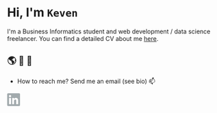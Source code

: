 #  Hi, I'm `Keven` 

I'm a Business Informatics student and web development / data science freelancer. You can find a detailed CV about me [here](https://kequach.github.io/).

## 🌎 💬 🌱
- How to reach me? Send me an email (see bio) 📫 

<a href="https://www.linkedin.com/in/keven-quach-9907b7122/" target="_blank" rel="noopener noreferrer">
  <img align="left" alt="Keven Quach | LinkedIn" width="30px" src="https://github.com/kequach/kequach/blob/main/icons/linkedin.svg" />
</a>
<!--
**kequach/kequach** is a ✨ _special_ ✨ repository because its `README.md` (this file) appears on your GitHub profile.

Here are some ideas to get you started:

- 🔭 I’m currently working on ...
- 🌱 I’m currently learning ...
- 👯 I’m looking to collaborate on ...
- 🤔 I’m looking for help with ...
- 💬 Ask me about ...
- 📫 How to reach me: ...
- 😄 Pronouns: ...
- ⚡ Fun fact: ...
-->
